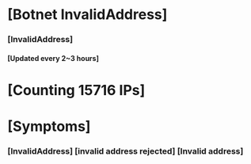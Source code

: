 # [Botnet InvalidAddress]
### [InvalidAddress]
#### [Updated every 2~3 hours]

# [Counting 15716 IPs]

# [Symptoms] 

###   [InvalidAddress] [invalid address rejected] [Invalid address]
